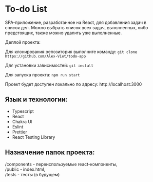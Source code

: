 # To-do List
SPA-приложение, разработанное на React, для добавления задач в список дел. Можно выбрать список всех задач, выполненных, либо предстоящих, также можно удалить уже выполненные.

Деплой проекта: 

Для клонирования репозитория выполните команду:
`git clone https://github.com/Alex-Viet/todo-app`

Для установки зависимостей:
`git install`

Для запуска проекта:
`npm run start`

Проект будет доступен локально по адресу: http://localhost:3000

## Язык и технологии:
- Typescript
- React
- Chakra UI
- Eslint
- Prettier
- React Testing Library

## Назначение папок проекта:
/components - переиспользуемые react-компоненты,<br>
/public - index.html,<br>
/tests - тесты (в будущем)<br>

